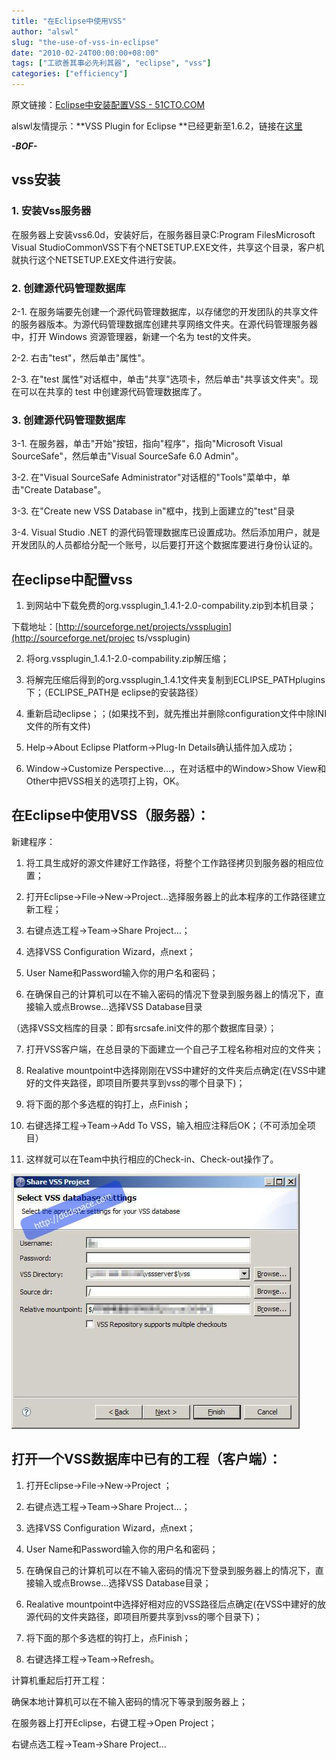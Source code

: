 ```yaml
---
title: "在Eclipse中使用VSS"
author: "alswl"
slug: "the-use-of-vss-in-eclipse"
date: "2010-02-24T00:00:00+08:00"
tags: ["工欲善其事必先利其器", "eclipse", "vss"]
categories: ["efficiency"]
---
```


原文链接：[Eclipse中安装配置VSS -
51CTO.COM](http://developer.51cto.com/art/200906/127171.htm)

alswl友情提示：**VSS Plugin for Eclipse
**已经更新至1.6.2，链接在[这里](http://sourceforge.net/projects/vssplugin/)

***-BOF-***

## vss安装

### 1. 安装Vss服务器

在服务器上安装vss6.0d，安装好后，在服务器目录C:Program FilesMicrosoft Visual
StudioCommonVSS下有个NETSETUP.EXE文件，共享这个目录，客户机就执行这个NETSETUP.EXE文件进行安装。

### 2. 创建源代码管理数据库

2-1. 在服务端要先创建一个源代码管理数据库，以存储您的开发团队的共享文件的服务器版本。为源代码管理数据库创建共享网络文件夹。在源代码管理服务器中，打开
Windows 资源管理器，新建一个名为 test的文件夹。

2-2. 右击"test"，然后单击"属性"。

2-3. 在"test 属性"对话框中，单击"共享"选项卡，然后单击"共享该文件夹"。现在可以在共享的 test 中创建源代码管理数据库了。

### 3. 创建源代码管理数据库

3-1. 在服务器，单击"开始"按钮，指向"程序"，指向"Microsoft Visual SourceSafe"，然后单击"Visual
SourceSafe 6.0 Admin"。

3-2. 在"Visual SourceSafe Administrator"对话框的"Tools"菜单中，单击"Create Database"。

3-3. 在"Create new VSS Database in"框中，找到上面建立的"test"目录

3-4. Visual Studio .NET
的源代码管理数据库已设置成功。然后添加用户，就是开发团队的人员都给分配一个账号，以后要打开这个数据库要进行身份认证的。

## 在eclipse中配置vss

1. 到网站中下载免费的org.vssplugin_1.4.1-2.0-compability.zip到本机目录；

下载地址：[http://sourceforge.net/projects/vssplugin](http://sourceforge.net/projec
ts/vssplugin)

2. 将org.vssplugin_1.4.1-2.0-compability.zip解压缩；

3. 将解完压缩后得到的org.vssplugin_1.4.1文件夹复制到ECLIPSE_PATHplugins下；（ECLIPSE_PATH是
eclipse的安装路径）

4. 重新启动eclipse；；(如果找不到，就先推出并删除configuration文件中除INI文件的所有文件)

5. Help->About Eclipse Platform->Plug-In Details确认插件加入成功；

6. Window->Customize Perspective…，在对话框中的Window>Show
View和Other中把VSS相关的选项打上钩，OK。

## 在Eclipse中使用VSS（服务器）：

新建程序：

1. 将工具生成好的源文件建好工作路径，将整个工作路径拷贝到服务器的相应位置；

2. 打开Eclipse->File->New->Project…选择服务器上的此本程序的工作路径建立新工程；

3. 右键点选工程->Team->Share Project…；

4. 选择VSS Configuration Wizard，点next；

5. User Name和Password输入你的用户名和密码；

6. 在确保自己的计算机可以在不输入密码的情况下登录到服务器上的情况下，直接输入或点Browse…选择VSS Database目录

（选择VSS文档库的目录：即有srcsafe.ini文件的那个数据库目录）；

7. 打开VSS客户端，在总目录的下面建立一个自己子工程名称相对应的文件夹；

8. Realative mountpoint中选择刚刚在VSS中建好的文件夹后点确定(在VSS中建好的文件夹路径，即项目所要共享到vss的哪个目录下)；

9. 将下面的那个多选框的钩打上，点Finish；

10. 右键选择工程->Team->Add To VSS，输入相应注释后OK；（不可添加全项目）

11. 这样就可以在Team中执行相应的Check-in、Check-out操作了。

![image](/images/upload_dropbox/201002/vss.jpg)

## 打开一个VSS数据库中已有的工程（客户端）：

1. 打开Eclipse->File->New->Project ；

2. 右键点选工程->Team->Share Project…；

3. 选择VSS Configuration Wizard，点next；

4. User Name和Password输入你的用户名和密码；

5. 在确保自己的计算机可以在不输入密码的情况下登录到服务器上的情况下，直接输入或点Browse…选择VSS Database目录；

6. Realative
mountpoint中选择好相对应的VSS路径后点确定(在VSS中建好的放源代码的文件夹路径，即项目所要共享到vss的哪个目录下)；

7. 将下面的那个多选框的钩打上，点Finish；

8. 右键选择工程->Team->Refresh。

计算机重起后打开工程：

确保本地计算机可以在不输入密码的情况下等录到服务器上；

在服务器上打开Eclipse，右键工程->Open Project；

右键点选工程->Team->Share Project…


